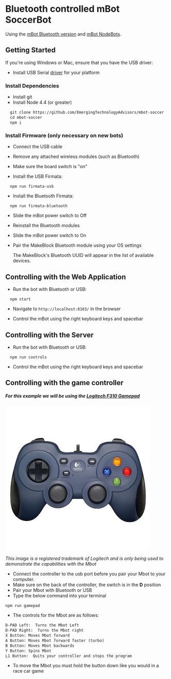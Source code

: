 # Bluetooth controlled mBot SoccerBot

Using the [mBot Bluetooth version](http://www.makeblock.cc/mbot/) and
[mBot NodeBots](https://github.com/Makeblock-official/mbot_nodebots/blob/master/README.md).

## Getting Started

If you're using Windows or Mac, ensure that you have the USB driver:

* Install USB Serial [driver](https://github.com/Makeblock-official/mbot_nodebots/tree/master/drivers) for your platform

### Install Dependencies

* Install git
* Install Node 4.4 (or greater)

```
  git clone https://github.com/EmergingTechnologyAdvisors/mbot-soccer
  cd mbot-soccer
  npm i
```

### Install Firmware (only necessary on new bots)

* Connect the USB cable
* Remove any attached wireless modules (such as Bluetooth)
* Make sure the board switch is "on"

* Install the USB Firmata:

```
  npm run firmata-usb
```

* Install the Bluetooth Firmata:

```
  npm run firmata-bluetooth
```

* Slide the mBot power switch to Off

* Reinstall the Bluetooth modules

* Slide the mBot power switch to On

* Pair the MakeBlock Bluetooth module using your OS settings

  The MakeBlock's Bluetooth UUID will appear in the list of available devices.

## Controlling with the Web Application

* Run the bot with Bluetooth or USB:

```
  npm start
```

* Navigate to `http://localhost:8103/` in the browser

* Control the mBot using the right keyboard keys and spacebar

## Controlling with the Server

* Run the bot with Bluetooth or USB:

```
  npm run controls
```

* Control the mBot using the right keyboard keys and spacebar

## Controlling with the game controller
##### For this example we will be using the [Logitech F310 Gamepad](http://gaming.logitech.com/en-us/product/f310-gamepad)
![alt text](/images/gamepad.jpeg)

*This image is a registered trademark of Logitech and is only being used to demonstrate the capabilities with the Mbot*
* Connect the controller to the usb port before you pair your Mbot to your computer.
* Make sure on the back of the controller, the switch is in the **D** position
* Pair your Mbot with Bluetooth or USB
* Type the below command into your terminal

```
npm run gamepad
```
* The controls for the Mbot are as follows:
```
D-PAD Left:  Turns the Mbot Left
D-PAD Right:  Turns the Mbot right
X Button: Moves Mbot forward
A Button: Moves Mbot forward faster (turbo)
B Button: Moves Mbot backwards
Y Button: Spins Mbot
L1 Button:  Quits your controller and stops the program
```

* To move the Mbot you must hold the button down like you would in a race car game
